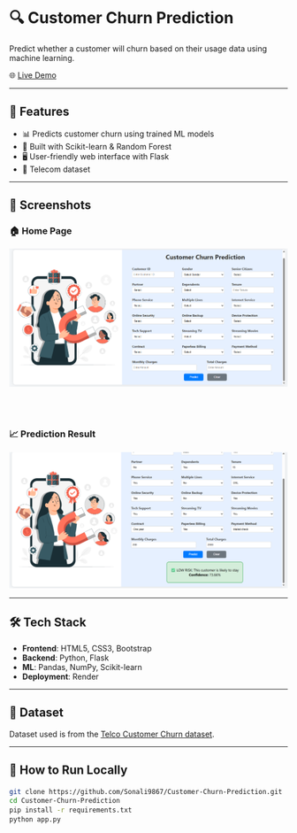 # 🔍 Customer Churn Prediction

Predict whether a customer will churn based on their usage data using machine learning.

🌐 [Live Demo](https://customer-churn-prediction-vmsl.onrender.com)

---

## 🚀 Features

- 📊 Predicts customer churn using trained ML models
- 🧠 Built with Scikit-learn & Random Forest
- 🖥️ User-friendly web interface with Flask
- 💾 Telecom dataset

---
## 📸 Screenshots

### 🏠 Home Page  
![Home](screenshots/scr-1.png)

<br><br>

### 📈 Prediction Result  
![Result](screenshots/scr-2.png)


---

## 🛠️ Tech Stack

- **Frontend**: HTML5, CSS3, Bootstrap
- **Backend**: Python, Flask
- **ML**: Pandas, NumPy, Scikit-learn
- **Deployment**: Render

---

## 📁 Dataset

Dataset used is from the [Telco Customer Churn dataset](https://www.kaggle.com/datasets/blastchar/telco-customer-churn).

---

## 🧪 How to Run Locally

```bash
git clone https://github.com/Sonali9867/Customer-Churn-Prediction.git
cd Customer-Churn-Prediction
pip install -r requirements.txt
python app.py
